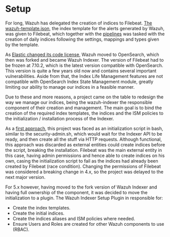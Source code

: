 # Setup
For long, Wazuh has delegated the creation of indices to Filebeat. [The wazuh-template.json](https://github.com/wazuh/wazuh/blob/main/extensions/elasticsearch/7.x/wazuh-template.json), the index template for the alerts generated by Wazuh, was given to Filebeat, which together with the [pipelines](https://github.com/wazuh/wazuh/blob/main/extensions/filebeat/7.x/filebeat.yml) was tasked with the creation of daily indices following the settings, mappings and types given by the template.

As [Elastic changed its code license](https://www.elastic.co/blog/why-license-change-aws/), Wazuh moved to OpenSearch, which then was forked and became Wazuh Indexer. The version of Filebeat had to be frozen at 7.10.2, which is the latest version compatible with OpenSearch. This version is quite a few years old now and contains several important vulnerabilities. Aside from that, the Index Life Management features are not compatible with OpenSearch Index State Management module, greatly limiting our ability to manage our indices in a feasible manner. 

Due to these and more reasons, a project came on the table to redesign the way we manage our indices, being the wazuh-indexer the responsible component of their creation and management. The main goal is to bind the creation of the required index templates, the indices and the ISM policies to the initialization / installation process of the Indexer.

As a [first approach](https://github.com/wazuh/internal-devel-requests/issues/600), this project was faced as an initialization script in bash, similar to the security-admin.sh, which would wait for the Indexer API to be ready, and then create all the stuff via HTTP requests. Although functional, this approach was discarded as external entities could create indices before the script, breaking the installation. Filebeat was the main external entity in this case, having admin permissions and hence able to create indices on his own, casing the initialization script to fail as the indices had already been created by Filebeat (race condition). Changing the permissions of Filebeat was considered a breaking change in 4.x, so the project was delayed to the next major version.

For 5.x however, having moved to the fork version of Wazuh Indexer and having full ownership of the component, it was decided to move the initialization to a plugin. The Wazuh Indexer Setup Plugin in responsible for:
- Create the index templates.
- Create the initial indices.
- Create the indices aliases and ISM policies where needed.
- Ensure Users and Roles are created for other Wazuh components to use (RBAC).
